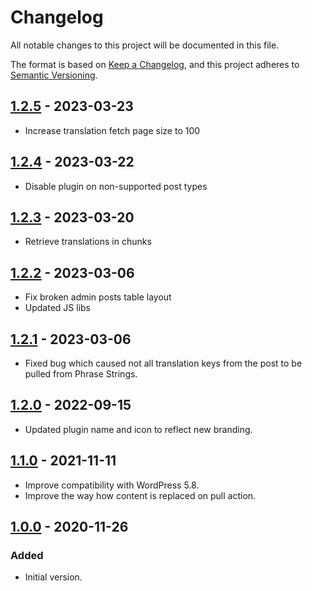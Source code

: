 # Changelog
All notable changes to this project will be documented in this file.

The format is based on [Keep a Changelog](https://keepachangelog.com/en/1.0.0/),
and this project adheres to [Semantic Versioning](https://semver.org/spec/v2.0.0.html).

## [1.2.5] - 2023-03-23

* Increase translation fetch page size to 100

## [1.2.4] - 2023-03-22

* Disable plugin on non-supported post types

## [1.2.3] - 2023-03-20

* Retrieve translations in chunks

## [1.2.2] - 2023-03-06

* Fix broken admin posts table layout
* Updated JS libs

## [1.2.1] - 2023-03-06

* Fixed bug which caused not all translation keys from the post to be pulled from Phrase Strings.

## [1.2.0] - 2022-09-15

* Updated plugin name and icon to reflect new branding.

## [1.1.0] - 2021-11-11

* Improve compatibility with WordPress 5.8.
* Improve the way how content is replaced on pull action.

## [1.0.0] - 2020-11-26

### Added
* Initial version.

[Unreleased]: https://github.com/phrase/phrase-wordpress-plugin/compare/1.2.5...HEAD
[1.2.5]: https://github.com/phrase/phrase-wordpress-plugin/compare/1.2.4...1.2.5
[1.2.4]: https://github.com/phrase/phrase-wordpress-plugin/compare/1.2.3...1.2.4
[1.2.3]: https://github.com/phrase/phrase-wordpress-plugin/compare/1.2.2...1.2.3
[1.2.2]: https://github.com/phrase/phrase-wordpress-plugin/compare/1.2.1...1.2.2
[1.2.1]: https://github.com/phrase/phrase-wordpress-plugin/compare/1.2.0...1.2.1
[1.2.0]: https://github.com/phrase/phrase-wordpress-plugin/compare/1.1.0...1.2.0
[1.1.0]: https://github.com/phrase/phrase-wordpress-plugin/compare/1.0.0...1.1.0
[1.0.0]: https://github.com/phrase/phrase-wordpress-plugin/compare/8a7e821408b379da18263912b35cf6954e83da18...1.0.0
